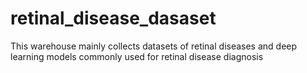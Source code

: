 # retinal_disease_dasaset
This warehouse mainly collects datasets of retinal diseases and deep learning models commonly used for retinal disease diagnosis

